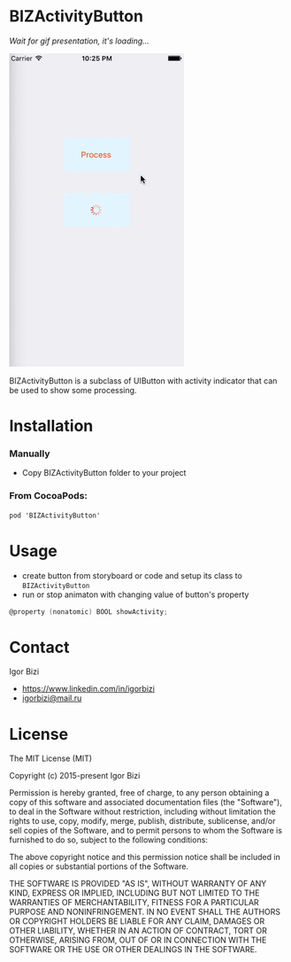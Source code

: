 # BIZActivityButton

*Wait for gif presentation, it's loading...*

![alt tag](https://github.com/bizibizi/BIZActivityButton/blob/master/presentation.gif)


BIZActivityButton is a subclass of UIButton with activity indicator that can be used to show some processing.


# Installation

### Manually
- Copy BIZActivityButton folder to your project 

### From CocoaPods:
```objective-c
pod 'BIZActivityButton' 
```


# Usage

- create button from storyboard or code and setup its class to ```BIZActivityButton``` 
- run or stop animaton with changing value of button's property 
```objective-c
@property (nonatomic) BOOL showActivity;
```


# Contact

Igor Bizi
- https://www.linkedin.com/in/igorbizi
- igorbizi@mail.ru


# License
 
The MIT License (MIT)

Copyright (c) 2015-present Igor Bizi

Permission is hereby granted, free of charge, to any person obtaining a copy of this software and associated documentation files (the "Software"), to deal in the Software without restriction, including without limitation the rights to use, copy, modify, merge, publish, distribute, sublicense, and/or sell copies of the Software, and to permit persons to whom the Software is furnished to do so, subject to the following conditions:

The above copyright notice and this permission notice shall be included in all copies or substantial portions of the Software.

THE SOFTWARE IS PROVIDED "AS IS", WITHOUT WARRANTY OF ANY KIND, EXPRESS OR IMPLIED, INCLUDING BUT NOT LIMITED TO THE WARRANTIES OF MERCHANTABILITY, FITNESS FOR A PARTICULAR PURPOSE AND NONINFRINGEMENT. IN NO EVENT SHALL THE AUTHORS OR COPYRIGHT HOLDERS BE LIABLE FOR ANY CLAIM, DAMAGES OR OTHER LIABILITY, WHETHER IN AN ACTION OF CONTRACT, TORT OR OTHERWISE, ARISING FROM, OUT OF OR IN CONNECTION WITH THE SOFTWARE OR THE USE OR OTHER DEALINGS IN THE SOFTWARE.
 

